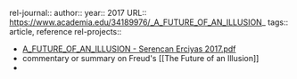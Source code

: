 rel-journal::
author::
year:: 2017
URL:: https://www.academia.edu/34189976/_A_FUTURE_OF_AN_ILLUSION_
tags:: article, reference
rel-projects::



- [A_FUTURE_OF_AN_ILLUSION - Serencan Erciyas 2017.pdf](hook://file/oEW2m0y3D?p=MSBLbm93bGVkZ2UgTGlicmFyaWVzL0FNVCAmIFgtU2NpZW5jZQ==&n=A%5FFUTURE%5FOF%5FAN%5FILLUSION%20%2D%20Serencan%20Erciyas%202017%2Epdf)
- commentary or summary on Freud's [[The Future of an Illusion]]
-
